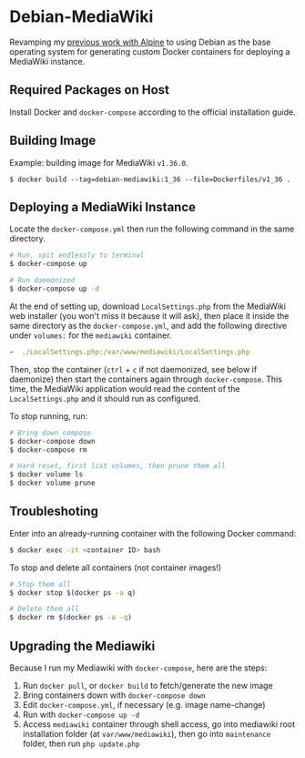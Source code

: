 # Debian-MediaWiki

Revamping my [previous work with Alpine](https://github.com/aixnr/alpine-mediawiki) to using Debian as the base operating system for generating custom Docker containers for deploying a MediaWiki instance.

## Required Packages on Host

Install Docker and `docker-compose` according to the official installation guide.

## Building Image

Example: building image for MediaWiki `v1.36.0`.

```shell
$ docker build --tag=debian-mediawiki:1_36 --file=Dockerfiles/v1_36 .
```

## Deploying a MediaWiki Instance

Locate the `docker-compose.yml` then run the following command in the same directory.

```bash
# Run, spit endlessly to terminal
$ docker-compose up

# Run daemonized
$ docker-compose up -d
```

At the end of setting up, download `LocalSettings.php` from the MediaWiki web installer (you won't miss it because it will ask), then place it inside the same directory as the `docker-compose.yml`, and add the following directive under `volumes:` for the `mediawiki` container.

```yml
-  ./LocalSettings.php:/var/www/mediawiki/LocalSettings.php
```

Then, stop the container (`ctrl` + `c` if not daemonized, see below if daemonize) then start the containers again through `docker-compose`. This time, the MediaWiki application would read the content of the `LocalSettings.php` and it should run as configured.

To stop running, run:

```bash
# Bring down compose
$ docker-compose down
$ docker-compose rm

# Hard reset, first list volumes, then prune them all
$ docker volume ls 
$ docker volume prune
```

## Troubleshoting

Enter into an already-running container with the following Docker command:

```bash
$ docker exec -it <container ID> bash
```

To stop and delete all containers (not container images!)

```bash
# Stop them all
$ docker stop $(docker ps -a q)

# Delete them all
$ docker rm $(docker ps -a -q)
```

## Upgrading the Mediawiki

Because I run my Mediawiki with `docker-compose`, here are the steps:

1. Run `docker pull`, or `docker build` to fetch/generate the new image
2. Bring containers down with `docker-compose down`
3. Edit `docker-compose.yml`, if necessary (e.g. image name-change)
4. Run with `docker-compose up -d`
5. Access `mediawiki` container through shell access, go into mediawiki root installation folder (at `var/www/mediawiki`), then go into `maintenance` folder, then run `php update.php`
